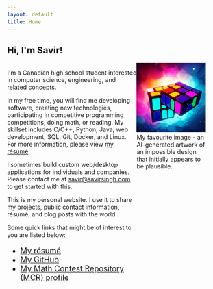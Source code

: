 ```yaml
---
layout: default
title: Home
---
```


<h2>Hi, I'm Savir!</h2>
<div style="display: flex">
<div style="width: 60%">
<p>I'm a Canadian high school student interested in computer science, engineering, and related concepts.</p>
<p>In my free time, you will find me developing software, creating new technologies, participating in competitive programming competitions, doing math, or reading. My skillset includes C/C++, Python, Java, web development, SQL, Git, Docker, and Linux. For more information, please view <a href="/resume">my résumé</a>.</p>

<p>I sometimes build custom web/desktop applications for individuals and companies. Please contact me at <a href="mailto:savir@savirsingh.com">savir@savirsingh.com</a> to get started with this.</p>

<p>This is my personal website. I use it to share my projects, public contact information, résumé, and blog posts with the world.</p>

<p>Some quick links that might be of interest to you are listed below:</p>
<ul style="font-size: 18px">
<li><a href="/resume">My résumé</a></li>
<li><a href="https://github.com/savirsingh">My GitHub</a></li>
<li><a href="https://mathcontestrepository.pythonanywhere.com/user/savir">My Math Contest Repository (MCR) profile</a></li>
</ul>
</div>
<div style="width: 32%">
<imagebox>
<img style="width: 100%" src="cubed.jpg">
<caption>My favourite image - an AI-generated artwork of an impossible design that initially appears to be plausible.</caption>
</imagebox>
</div>
</div>
